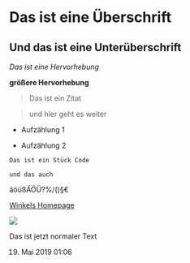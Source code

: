 # Das ist eine Überschrift

## Und das ist eine Unterüberschrift

*Das ist eine Hervorhebung*

**größere Hervorhebung**

> Das ist ein Zitat
> und hier geht es weiter

* Aufzählung 1
* Aufzählung 2

`Das ist ein Stück Code`
`und das auch`

äöüßÄÖÜ?%/()§€

[Winkels Homepage](http://www.egladil.de "Winkels Homepage")

![](file://C:/Users/hdwin/Pictures/architecture-mistakes.gif)


Das ist jetzt normaler Text

19. Mai 2019 01:06




